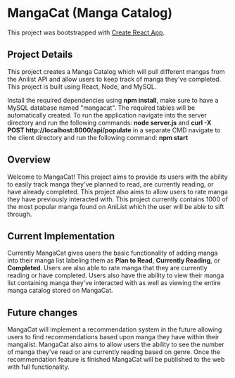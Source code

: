 # MangaCat (Manga Catalog)

This project was bootstrapped with [Create React App](https://github.com/facebook/create-react-app).

## Project Details

This project creates a Manga Catalog which will pull different mangas from the Anilist API and allow users to keep track of manga they've completed. This project is built using React, Node, and MySQL.

Install the required dependencies using **npm install**, make sure to have a MySQL database named "mangacat". The required tables will be automatically created. To run the application navigate into the server directory and run the following commands: **node server.js** and **curl -X POST http://localhost:8000/api/populate** in a separate CMD navigate to the client directory and run the following command: **npm start**

## Overview

Welcome to MangaCat! This project aims to provide its users with the ability to easily track manga they've planned to read, are currently reading, or have already completed. This project also aims to allow users to rate manga they have previously interacted with. This project currently contains 1000 of the most popular manga found on AniList which the user will be able to sift through.

## Current Implementation

Currently MangaCat gives users the basic functionality of adding manga into their manga list labeling them as **Plan to Read**, **Currently Reading**, or **Completed**. Users are also able to rate manga that they are currently reading or have completed. Users also have the ability to view their manga list containing manga they've interacted with as well as viewing the entire manga catalog stored on MangaCat.

## Future changes

MangaCat will implement a recommendation system in the future allowing users to find recommendations based upon manga they have within their mangalist. MangaCat also aims to allow users the ability to see the number of manga they've read or are currently reading based on genre. Once the recommendation feature is finished MangaCat will be published to the web with full functionality.
